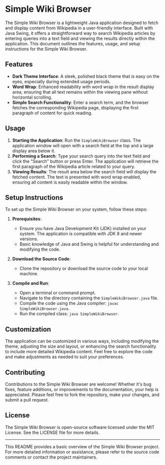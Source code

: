 # Simple Wiki Browser

The Simple Wiki Browser is a lightweight Java application designed to fetch and display content from Wikipedia in a user-friendly interface. Built with Java Swing, it offers a straightforward way to search Wikipedia articles by entering queries into a text field and viewing the results directly within the application. This document outlines the features, usage, and setup instructions for the Simple Wiki Browser.

## Features

- **Dark Theme Interface**: A sleek, polished black theme that is easy on the eyes, especially during extended usage periods.
- **Word Wrap**: Enhanced readability with word wrap in the result display area, ensuring that all text remains within the viewing pane without horizontal scrolling.
- **Simple Search Functionality**: Enter a search term, and the browser fetches the corresponding Wikipedia page, displaying the first paragraph of content for quick reading.

## Usage

1. **Starting the Application**: Run the `SimpleWikiBrowser` class. The application window will open with a search field at the top and a large display area below it.
2. **Performing a Search**: Type your search query into the text field and click the "Search" button or press Enter. The application will retrieve the first paragraph of the Wikipedia article related to your query.
3. **Viewing Results**: The result area below the search field will display the fetched content. The text is presented with word wrap enabled, ensuring all content is easily readable within the window.

## Setup Instructions

To set up the Simple Wiki Browser on your system, follow these steps:

1. **Prerequisites**:
   - Ensure you have Java Development Kit (JDK) installed on your system. The application is compatible with JDK 8 and newer versions.
   - Basic knowledge of Java and Swing is helpful for understanding and modifying the code.

2. **Download the Source Code**:
   - Clone the repository or download the source code to your local machine.

3. **Compile and Run**:
   - Open a terminal or command prompt.
   - Navigate to the directory containing the `SimpleWikiBrowser.java` file.
   - Compile the code using the Java compiler: `javac SimpleWikiBrowser.java`.
   - Run the compiled class: `java SimpleWikiBrowser`.

## Customization

The application can be customized in various ways, including modifying the theme, adjusting the size and layout, or enhancing the search functionality to include more detailed Wikipedia content. Feel free to explore the code and make adjustments as needed to suit your preferences.

## Contributing

Contributions to the Simple Wiki Browser are welcome! Whether it's bug fixes, feature additions, or improvements to the documentation, your help is appreciated. Please feel free to fork the repository, make your changes, and submit a pull request.

## License

The Simple Wiki Browser is open-source software licensed under the MIT License. See the LICENSE file for more details.

---

This README provides a basic overview of the Simple Wiki Browser project. For more detailed information or assistance, please refer to the source code comments or contact the project maintainers.
